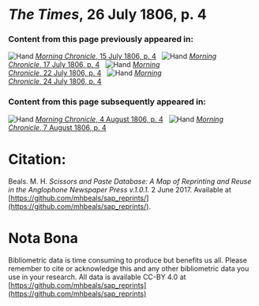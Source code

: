 # *The Times*, 26 July 1806, p. 4  
  
### Content from this page previously appeared in:  
![Hand](http://scissorsandpaste.net/wp-content/uploads/2017/06/smallhandpointer.png) [*Morning Chronicle*, 15 July 1806, p. 4](https://mhbeals.github.io/sap_html/Morning-Chronicle/Morning-Chronicle-15-July-1806-p-4)  
![Hand](http://scissorsandpaste.net/wp-content/uploads/2017/06/smallhandpointer.png) [*Morning Chronicle*, 17 July 1806, p. 4](https://mhbeals.github.io/sap_html/Morning-Chronicle/Morning-Chronicle-17-July-1806-p-4)  
![Hand](http://scissorsandpaste.net/wp-content/uploads/2017/06/smallhandpointer.png) [*Morning Chronicle*, 22 July 1806, p. 4](https://mhbeals.github.io/sap_html/Morning-Chronicle/Morning-Chronicle-22-July-1806-p-4)  
![Hand](http://scissorsandpaste.net/wp-content/uploads/2017/06/smallhandpointer.png) [*Morning Chronicle*, 24 July 1806, p. 4](https://mhbeals.github.io/sap_html/Morning-Chronicle/Morning-Chronicle-24-July-1806-p-4)  
  
### Content from this page subsequently appeared in:  
![Hand](http://scissorsandpaste.net/wp-content/uploads/2017/06/smallhandpointer.png) [*Morning Chronicle*, 4 August 1806, p. 4](https://mhbeals.github.io/sap_html/Morning-Chronicle/Morning-Chronicle-4-August-1806-p-4)  
![Hand](http://scissorsandpaste.net/wp-content/uploads/2017/06/smallhandpointer.png) [*Morning Chronicle*, 7 August 1806, p. 4](https://mhbeals.github.io/sap_html/Morning-Chronicle/Morning-Chronicle-7-August-1806-p-4)  


# Citation: 

Beals. M. H. *Scissors and Paste Database: A Map of Reprinting and Reuse in the Anglophone Newspaper Press v.1.0.1.* 2 June 2017. Available at [https://github.com/mhbeals/sap_reprints/](https://github.com/mhbeals/sap_reprints/). 

# Nota Bona

Bibliometric data is time consuming to produce but benefits us all. Please remember to cite or acknowledge this and any other bibliometric data you use in your research. All data is available CC-BY 4.0 at [https://github.com/mhbeals/sap_reprints](https://github.com/mhbeals/sap_reprints)